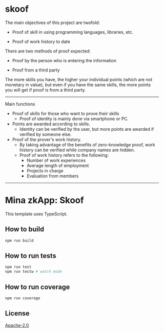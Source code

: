 # skoof

The main objectives of this project are twofold:

- Proof of skill in using programming languages, libraries, etc.

- Proof of work history to date

There are two methods of proof expected:

- Proof by the person who is entering the information

- Proof from a third party

The more skills you have, the higher your individual points (which are not monetary in value), but even if you have the same skills, the more points you will get if proof is from a third party.

---

Main functions
* Proof of skills for those who want to prove their skills
  * Proof of identity is mainly done via smartphone or PC.
* Points are awarded according to skills.
  * Identity can be verified by the user, but more points are awarded if verified by someone else.
* Proof of the prover's work history.
  * By taking advantage of the benefits of zero-knowledge proof, work history can be verified while company names are hidden.
  * Proof of work history refers to the following:
    * Number of work experiences
    * Average length of employment
    * Projects in charge
    * Evaluation from members
---

# Mina zkApp: Skoof

This template uses TypeScript.

## How to build

```sh
npm run build
```

## How to run tests

```sh
npm run test
npm run testw # watch mode
```

## How to run coverage

```sh
npm run coverage
```

## License

[Apache-2.0](LICENSE)
